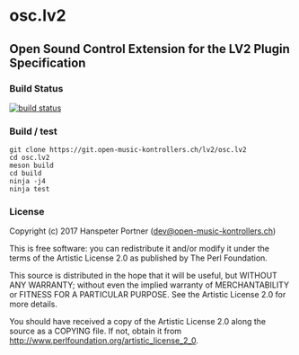 # osc.lv2

## Open Sound Control Extension for the LV2 Plugin Specification

### Build Status

[![build status](https://gitlab.com/OpenMusicKontrollers/osc.lv2/badges/master/build.svg)](https://gitlab.com/OpenMusicKontrollers/osc.lv2/commits/master)

### Build / test

	git clone https://git.open-music-kontrollers.ch/lv2/osc.lv2
	cd osc.lv2
	meson build
	cd build
	ninja -j4
	ninja test

### License

Copyright (c) 2017 Hanspeter Portner (dev@open-music-kontrollers.ch)

This is free software: you can redistribute it and/or modify
it under the terms of the Artistic License 2.0 as published by
The Perl Foundation.

This source is distributed in the hope that it will be useful,
but WITHOUT ANY WARRANTY; without even the implied warranty of
MERCHANTABILITY or FITNESS FOR A PARTICULAR PURPOSE. See the
Artistic License 2.0 for more details.

You should have received a copy of the Artistic License 2.0
along the source as a COPYING file. If not, obtain it from
<http://www.perlfoundation.org/artistic_license_2_0>.
